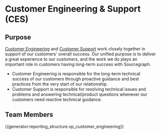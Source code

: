 # Customer Engineering & Support (CES)

## Purpose

[Customer Engineering](ce/index.md) and [Customer Support](support/index.md) work closely together in support of our customers' overall success. Our unified purpose is to deliver a great experience to our customers, and the work we do plays an important role in customers having long-term success with Sourcegraph.

- Customer Engineering is responsible for the long-term technical success of our customers through proactive guidance and best practices from the very start of our relationship.
- Customer Support is responsible for resolving technical issues and problems and answering technical/product questions whenever our customers need reactive technical guidance.

## Team Members

{{generator:reporting_structure.vp_customer_engineering}}
